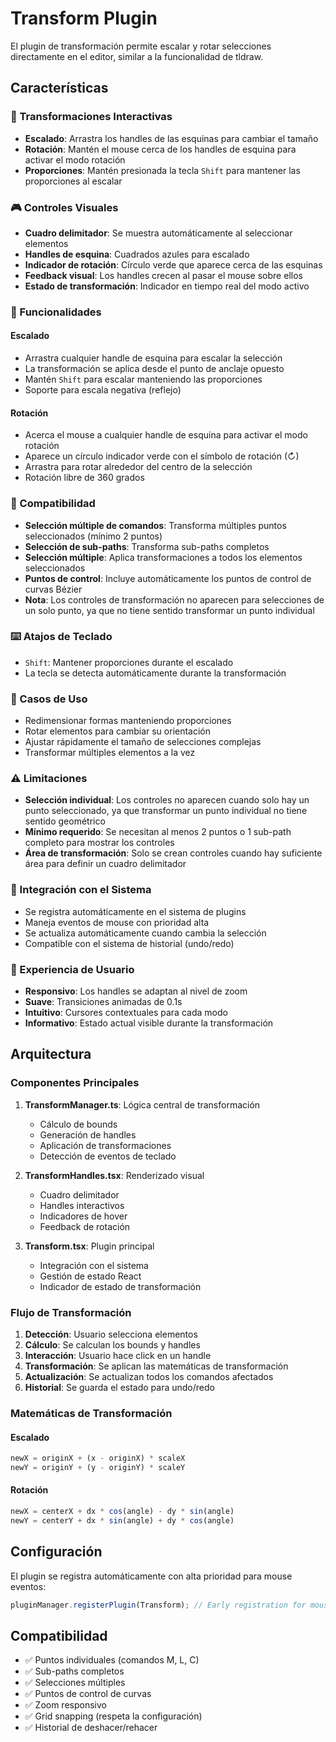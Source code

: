 # Transform Plugin

El plugin de transformación permite escalar y rotar selecciones directamente en el editor, similar a la funcionalidad de tldraw.

## Características

### 🎯 Transformaciones Interactivas
- **Escalado**: Arrastra los handles de las esquinas para cambiar el tamaño
- **Rotación**: Mantén el mouse cerca de los handles de esquina para activar el modo rotación
- **Proporciones**: Mantén presionada la tecla `Shift` para mantener las proporciones al escalar

### 🎮 Controles Visuales
- **Cuadro delimitador**: Se muestra automáticamente al seleccionar elementos
- **Handles de esquina**: Cuadrados azules para escalado
- **Indicador de rotación**: Círculo verde que aparece cerca de las esquinas
- **Feedback visual**: Los handles crecen al pasar el mouse sobre ellos
- **Estado de transformación**: Indicador en tiempo real del modo activo

### 🔧 Funcionalidades

#### Escalado
- Arrastra cualquier handle de esquina para escalar la selección
- La transformación se aplica desde el punto de anclaje opuesto
- Mantén `Shift` para escalar manteniendo las proporciones
- Soporte para escala negativa (reflejo)

#### Rotación
- Acerca el mouse a cualquier handle de esquina para activar el modo rotación
- Aparece un círculo indicador verde con el símbolo de rotación (↻)
- Arrastra para rotar alrededor del centro de la selección
- Rotación libre de 360 grados

### 🎨 Compatibilidad
- **Selección múltiple de comandos**: Transforma múltiples puntos seleccionados (mínimo 2 puntos)
- **Selección de sub-paths**: Transforma sub-paths completos
- **Selección múltiple**: Aplica transformaciones a todos los elementos seleccionados
- **Puntos de control**: Incluye automáticamente los puntos de control de curvas Bézier
- **Nota**: Los controles de transformación no aparecen para selecciones de un solo punto, ya que no tiene sentido transformar un punto individual

### ⌨️ Atajos de Teclado
- `Shift`: Mantener proporciones durante el escalado
- La tecla se detecta automáticamente durante la transformación

### 🎯 Casos de Uso
- Redimensionar formas manteniendo proporciones
- Rotar elementos para cambiar su orientación
- Ajustar rápidamente el tamaño de selecciones complejas
- Transformar múltiples elementos a la vez

### ⚠️ Limitaciones
- **Selección individual**: Los controles no aparecen cuando solo hay un punto seleccionado, ya que transformar un punto individual no tiene sentido geométrico
- **Mínimo requerido**: Se necesitan al menos 2 puntos o 1 sub-path completo para mostrar los controles
- **Área de transformación**: Solo se crean controles cuando hay suficiente área para definir un cuadro delimitador

### 🔄 Integración con el Sistema
- Se registra automáticamente en el sistema de plugins
- Maneja eventos de mouse con prioridad alta
- Se actualiza automáticamente cuando cambia la selección
- Compatible con el sistema de historial (undo/redo)

### 🎨 Experiencia de Usuario
- **Responsivo**: Los handles se adaptan al nivel de zoom
- **Suave**: Transiciones animadas de 0.1s
- **Intuitivo**: Cursores contextuales para cada modo
- **Informativo**: Estado actual visible durante la transformación

## Arquitectura

### Componentes Principales

1. **TransformManager.ts**: Lógica central de transformación
   - Cálculo de bounds
   - Generación de handles
   - Aplicación de transformaciones
   - Detección de eventos de teclado

2. **TransformHandles.tsx**: Renderizado visual
   - Cuadro delimitador
   - Handles interactivos
   - Indicadores de hover
   - Feedback de rotación

3. **Transform.tsx**: Plugin principal
   - Integración con el sistema
   - Gestión de estado React
   - Indicador de estado de transformación

### Flujo de Transformación

1. **Detección**: Usuario selecciona elementos
2. **Cálculo**: Se calculan los bounds y handles
3. **Interacción**: Usuario hace click en un handle
4. **Transformación**: Se aplican las matemáticas de transformación
5. **Actualización**: Se actualizan todos los comandos afectados
6. **Historial**: Se guarda el estado para undo/redo

### Matemáticas de Transformación

#### Escalado
```typescript
newX = originX + (x - originX) * scaleX
newY = originY + (y - originY) * scaleY
```

#### Rotación
```typescript
newX = centerX + dx * cos(angle) - dy * sin(angle)
newY = centerY + dx * sin(angle) + dy * cos(angle)
```

## Configuración

El plugin se registra automáticamente con alta prioridad para mouse eventos:

```typescript
pluginManager.registerPlugin(Transform); // Early registration for mouse priority
```

## Compatibilidad

- ✅ Puntos individuales (comandos M, L, C)
- ✅ Sub-paths completos
- ✅ Selecciones múltiples
- ✅ Puntos de control de curvas
- ✅ Zoom responsivo
- ✅ Grid snapping (respeta la configuración)
- ✅ Historial de deshacer/rehacer
